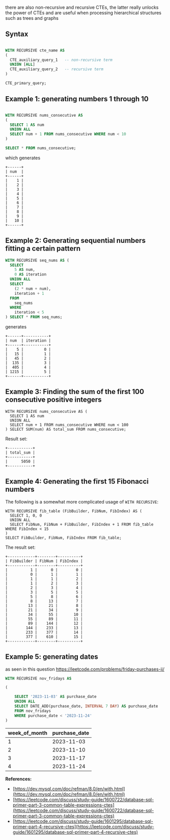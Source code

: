 
 

there are also non-recursive and recursive CTEs, the latter really unlocks the power of CTEs and are useful when processing hierarchical structures such as trees and graphs

  
  

## Syntax

```sql

WITH RECURSIVE cte_name AS
(
  CTE_auxiliary_query_1   -- non-recursive term
  UNION [ALL]
  CTE_auxiliary_query_2   -- recursive term
)

CTE_primary_query;

```

## Example 1: generating numbers 1 through 10

```sql

WITH RECURSIVE nums_consecutive AS
(
  SELECT 1 AS num
  UNION ALL
  SELECT num + 1 FROM nums_consecutive WHERE num < 10
)

SELECT * FROM nums_consecutive;

```

which generates
```
+------+
| num  |
+------+
|    1 |
|    2 |
|    3 |
|    4 |
|    5 |
|    6 |
|    7 |
|    8 |
|    9 |
|   10 |
+------+
```

## Example 2: Generating sequential numbers fitting a certain pattern


```SQL 
WITH RECURSIVE seq_nums AS (
  SELECT
    5 AS num,
    0 AS iteration
  UNION ALL
  SELECT
    (2 * num + num),
    iteration + 1
  FROM
    seq_nums
  WHERE
    iteration < 5
) SELECT * FROM seq_nums;
```

generates 

```
+------+-----------+
| num  | iteration |
+------+-----------+
|    5 |         0 |
|   15 |         1 |
|   45 |         2 |
|  135 |         3 |
|  405 |         4 |
| 1215 |         5 |
+------+-----------+
```


## Example 3: Finding the sum of the first 100 consecutive positive integers
```
WITH RECURSIVE nums_consecutive AS (
  SELECT 1 AS num
  UNION ALL
  SELECT num + 1 FROM nums_consecutive WHERE num < 100
) SELECT SUM(num) AS total_sum FROM nums_consecutive;
```

Result set:

```
+-----------+
| total_sum |
+-----------+
|      5050 |
+-----------+
```

## Example 4: Generating the first 15 Fibonacci numbers

The following is a somewhat more complicated usage of `WITH RECURSIVE`:

```
WITH RECURSIVE fib_table (FibBuilder, FibNum, FibIndex) AS (
  SELECT 1, 0, 0
  UNION ALL
  SELECT FibNum, FibNum + FibBuilder, FibIndex + 1 FROM fib_table WHERE FibIndex < 15
)
SELECT FibBuilder, FibNum, FibIndex FROM fib_table;
```

The result set:

```
+------------+--------+----------+
| FibBuilder | FibNum | FibIndex |
+------------+--------+----------+
|          1 |      0 |        0 |
|          0 |      1 |        1 |
|          1 |      1 |        2 |
|          1 |      2 |        3 |
|          2 |      3 |        4 |
|          3 |      5 |        5 |
|          5 |      8 |        6 |
|          8 |     13 |        7 |
|         13 |     21 |        8 |
|         21 |     34 |        9 |
|         34 |     55 |       10 |
|         55 |     89 |       11 |
|         89 |    144 |       12 |
|        144 |    233 |       13 |
|        233 |    377 |       14 |
|        377 |    610 |       15 |
+------------+--------+----------+
```


## Example 5: generating dates
as seen in this question https://leetcode.com/problems/friday-purchases-ii/

```sql
WITH RECURSIVE nov_fridays AS

(

    SELECT '2023-11-03' AS purchase_date
    UNION ALL
    SELECT DATE_ADD(purchase_date, INTERVAL 7 DAY) AS purchase_date
    FROM nov_fridays
    WHERE purchase_date < '2023-11-24'
)
```

| week_of_month | purchase_date |
| ---- | ---- |
| 1 | 2023-11-03 |
| 2 | 2023-11-10 |
| 3 | 2023-11-17 |
| 4 | 2023-11-24 |

**References:**
- [https://dev.mysql.com/doc/refman/8.0/en/with.html](https://dev.mysql.com/doc/refman/8.0/en/with.html)
- [https://leetcode.com/discuss/study-guide/1600722/database-sql-primer-part-3-common-table-expressions-ctes](https://leetcode.com/discuss/study-guide/1600722/database-sql-primer-part-3-common-table-expressions-ctes)
- [https://leetcode.com/discuss/study-guide/1601295/database-sql-primer-part-4-recursive-ctes](https://leetcode.com/discuss/study-guide/1601295/database-sql-primer-part-4-recursive-ctes)